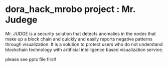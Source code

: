 # dora_hack_mrobo project : Mr. Judege
Mr. JUDGE is a security solution that detects anomalies in the nodes that make up a block chain and quickly and easily reports negative patterns through visualization. It is a solution to protect users who do not understand blockchain technology with artificial intelligence based visualization service.

please see pptx file first! 
